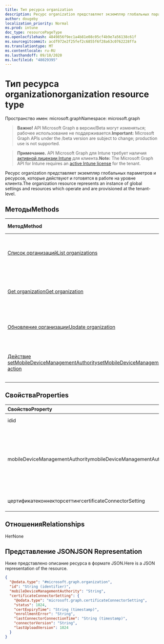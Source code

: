 ```yaml
---
title: Тип ресурса organization
description: Ресурс organization представляет экземпляр глобальных параметров и ресурсов, которые действуют и готовятся в работе на уровне клиента.
author: dougeby
localization_priority: Normal
ms.prod: intune
doc_type: resourcePageType
ms.openlocfilehash: 4849856f9ec1a4b81e08c05cf4b9e7a56138c61f
ms.sourcegitcommit: acdf972e2f25fef2c6855f6f28a63c0762228ffa
ms.translationtype: MT
ms.contentlocale: ru-RU
ms.lasthandoff: 09/18/2020
ms.locfileid: "48029395"
---
```

# <a name="organization-resource-type"></a><span data-ttu-id="c2419-103">Тип ресурса organization</span><span class="sxs-lookup"><span data-stu-id="c2419-103">organization resource type</span></span>

<span data-ttu-id="c2419-104">Пространство имен: microsoft.graph</span><span class="sxs-lookup"><span data-stu-id="c2419-104">Namespace: microsoft.graph</span></span>

> <span data-ttu-id="c2419-105">**Важно!** API Microsoft Graph в версии/Beta могут изменяться; рабочее использование не поддерживается.</span><span class="sxs-lookup"><span data-stu-id="c2419-105">**Important:** Microsoft Graph APIs under the /beta version are subject to change; production use is not supported.</span></span>

> <span data-ttu-id="c2419-106">**Примечание.** API Microsoft Graph для Intune требует наличия [активной лицензии Intune](https://go.microsoft.com/fwlink/?linkid=839381) для клиента.</span><span class="sxs-lookup"><span data-stu-id="c2419-106">**Note:** The Microsoft Graph API for Intune requires an [active Intune license](https://go.microsoft.com/fwlink/?linkid=839381) for the tenant.</span></span>

<span data-ttu-id="c2419-107">Ресурс organization представляет экземпляр глобальных параметров и ресурсов, которые действуют и готовятся в работе на уровне клиента.</span><span class="sxs-lookup"><span data-stu-id="c2419-107">The organization resource represents an instance of global settings and resources which operate and are provisioned at the tenant-level.</span></span>

## <a name="methods"></a><span data-ttu-id="c2419-108">Методы</span><span class="sxs-lookup"><span data-stu-id="c2419-108">Methods</span></span>
|<span data-ttu-id="c2419-109">Метод</span><span class="sxs-lookup"><span data-stu-id="c2419-109">Method</span></span>|<span data-ttu-id="c2419-110">Возвращаемый тип</span><span class="sxs-lookup"><span data-stu-id="c2419-110">Return Type</span></span>|<span data-ttu-id="c2419-111">Описание</span><span class="sxs-lookup"><span data-stu-id="c2419-111">Description</span></span>|
|:---|:---|:---|
|[<span data-ttu-id="c2419-112">Список организаций</span><span class="sxs-lookup"><span data-stu-id="c2419-112">List organizations</span></span>](../api/intune-onboarding-organization-list.md)|<span data-ttu-id="c2419-113">Коллекция объектов [organization](../resources/intune-onboarding-organization.md)</span><span class="sxs-lookup"><span data-stu-id="c2419-113">[organization](../resources/intune-onboarding-organization.md) collection</span></span>|<span data-ttu-id="c2419-114">Список свойств и связей объектов [organization](../resources/intune-onboarding-organization.md).</span><span class="sxs-lookup"><span data-stu-id="c2419-114">List properties and relationships of the [organization](../resources/intune-onboarding-organization.md) objects.</span></span>|
|[<span data-ttu-id="c2419-115">Get organization</span><span class="sxs-lookup"><span data-stu-id="c2419-115">Get organization</span></span>](../api/intune-onboarding-organization-get.md)|[<span data-ttu-id="c2419-116">organization</span><span class="sxs-lookup"><span data-stu-id="c2419-116">organization</span></span>](../resources/intune-onboarding-organization.md)|<span data-ttu-id="c2419-117">Чтение свойств и связей объекта [organization](../resources/intune-onboarding-organization.md).</span><span class="sxs-lookup"><span data-stu-id="c2419-117">Read properties and relationships of the [organization](../resources/intune-onboarding-organization.md) object.</span></span>|
|[<span data-ttu-id="c2419-118">Обновление организации</span><span class="sxs-lookup"><span data-stu-id="c2419-118">Update organization</span></span>](../api/intune-onboarding-organization-update.md)|[<span data-ttu-id="c2419-119">organization</span><span class="sxs-lookup"><span data-stu-id="c2419-119">organization</span></span>](../resources/intune-onboarding-organization.md)|<span data-ttu-id="c2419-120">Обновление свойств объекта [organization](../resources/intune-onboarding-organization.md).</span><span class="sxs-lookup"><span data-stu-id="c2419-120">Update the properties of a [organization](../resources/intune-onboarding-organization.md) object.</span></span>|
|[<span data-ttu-id="c2419-121">Действие setMobileDeviceManagementAuthority</span><span class="sxs-lookup"><span data-stu-id="c2419-121">setMobileDeviceManagementAuthority action</span></span>](../api/intune-onboarding-organization-setmobiledevicemanagementauthority.md)|<span data-ttu-id="c2419-122">Int32</span><span class="sxs-lookup"><span data-stu-id="c2419-122">Int32</span></span>|<span data-ttu-id="c2419-123">Задание центра управления мобильными устройствами</span><span class="sxs-lookup"><span data-stu-id="c2419-123">Set mobile device management authority</span></span>|

## <a name="properties"></a><span data-ttu-id="c2419-124">Свойства</span><span class="sxs-lookup"><span data-stu-id="c2419-124">Properties</span></span>
|<span data-ttu-id="c2419-125">Свойство</span><span class="sxs-lookup"><span data-stu-id="c2419-125">Property</span></span>|<span data-ttu-id="c2419-126">Тип</span><span class="sxs-lookup"><span data-stu-id="c2419-126">Type</span></span>|<span data-ttu-id="c2419-127">Описание</span><span class="sxs-lookup"><span data-stu-id="c2419-127">Description</span></span>|
|:---|:---|:---|
|<span data-ttu-id="c2419-128">id</span><span class="sxs-lookup"><span data-stu-id="c2419-128">id</span></span>|<span data-ttu-id="c2419-129">String</span><span class="sxs-lookup"><span data-stu-id="c2419-129">String</span></span>|<span data-ttu-id="c2419-130">GUID объекта.</span><span class="sxs-lookup"><span data-stu-id="c2419-130">The GUID for the object.</span></span>|
|<span data-ttu-id="c2419-131">mobileDeviceManagementAuthority</span><span class="sxs-lookup"><span data-stu-id="c2419-131">mobileDeviceManagementAuthority</span></span>|[<span data-ttu-id="c2419-132">мдмаусорити</span><span class="sxs-lookup"><span data-stu-id="c2419-132">mdmAuthority</span></span>](../resources/intune-onboarding-mdmauthority.md)|<span data-ttu-id="c2419-133">Центр управления мобильными устройствами.</span><span class="sxs-lookup"><span data-stu-id="c2419-133">Mobile device management authority.</span></span> <span data-ttu-id="c2419-134">Возможные значения: `unknown`, `intune`, `sccm`, `office365`.</span><span class="sxs-lookup"><span data-stu-id="c2419-134">Possible values are: `unknown`, `intune`, `sccm`, `office365`.</span></span>|
|<span data-ttu-id="c2419-135">цертификатеконнекторсеттинг</span><span class="sxs-lookup"><span data-stu-id="c2419-135">certificateConnectorSetting</span></span>|[<span data-ttu-id="c2419-136">цертификатеконнекторсеттинг</span><span class="sxs-lookup"><span data-stu-id="c2419-136">certificateConnectorSetting</span></span>](../resources/intune-onboarding-certificateconnectorsetting.md)|<span data-ttu-id="c2419-137">Параметр соединителя сертификатов.</span><span class="sxs-lookup"><span data-stu-id="c2419-137">Certificate connector setting.</span></span>|

## <a name="relationships"></a><span data-ttu-id="c2419-138">Отношения</span><span class="sxs-lookup"><span data-stu-id="c2419-138">Relationships</span></span>
<span data-ttu-id="c2419-139">Нет</span><span class="sxs-lookup"><span data-stu-id="c2419-139">None</span></span>

## <a name="json-representation"></a><span data-ttu-id="c2419-140">Представление JSON</span><span class="sxs-lookup"><span data-stu-id="c2419-140">JSON Representation</span></span>
<span data-ttu-id="c2419-141">Ниже представлено описание ресурса в формате JSON.</span><span class="sxs-lookup"><span data-stu-id="c2419-141">Here is a JSON representation of the resource.</span></span>
<!-- {
  "blockType": "resource",
  "keyProperty": "id",
  "@odata.type": "microsoft.graph.organization"
}
-->
``` json
{
  "@odata.type": "#microsoft.graph.organization",
  "id": "String (identifier)",
  "mobileDeviceManagementAuthority": "String",
  "certificateConnectorSetting": {
    "@odata.type": "microsoft.graph.certificateConnectorSetting",
    "status": 1024,
    "certExpiryTime": "String (timestamp)",
    "enrollmentError": "String",
    "lastConnectorConnectionTime": "String (timestamp)",
    "connectorVersion": "String",
    "lastUploadVersion": 1024
  }
}
```






